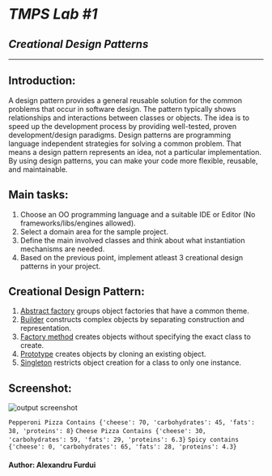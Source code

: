 # ***TMPS Lab #1***
## ***Creational Design Patterns***


----
## Introduction:
A design pattern provides a general reusable solution for the common problems that occur in software design. The pattern typically shows relationships and interactions between classes or objects. The idea is to speed up the development process by providing well-tested, proven development/design paradigms. Design patterns are programming language independent strategies for solving a common problem. That means a design pattern represents an idea, not a particular implementation. By using design patterns, you can make your code more flexible, reusable, and maintainable.

## Main tasks:
1. Choose an OO programming language and a suitable IDE or Editor (No frameworks/libs/engines allowed).
2. Select a domain area for the sample project.
3. Define the main involved classes and think about what instantiation mechanisms are needed.
4. Based on the previous point, implement atleast 3 creational design patterns in your project.


## Creational Design Pattern:
1. [Abstract factory](https://en.wikipedia.org/wiki/Abstract_factory_pattern "Abstract factory pattern")  groups object factories that have a common theme.
2.  [Builder](https://en.wikipedia.org/wiki/Builder_pattern "Builder pattern")  constructs complex objects by separating construction and representation.
3.  [Factory method](https://en.wikipedia.org/wiki/Factory_method_pattern "Factory method pattern")  creates objects without specifying the exact class to create.
4.   [Prototype](https://en.wikipedia.org/wiki/Prototype_pattern "Prototype pattern")  creates objects by cloning an existing object.
5.    [Singleton](https://en.wikipedia.org/wiki/Singleton_pattern "Singleton pattern")  restricts object creation for a class to only one instance.

## Screenshot:
![output screenshot](https://drive.google.com/file/d/1J-7XMeFkkQe4YHU43bxWL4eI2nwkX2uG/view?usp=sharing)

`Pepperoni Pizza Contains {'cheese': 70, 'carbohydrates': 45, 'fats': 38, 'proteins': 8}`
`Cheese Pizza Contains {'cheese': 30, 'carbohydrates': 59, 'fats': 29, 'proteins': 6.3}`
`Spicy contains {'cheese': 0, 'carbohydrates': 65, 'fats': 28, 'proteins': 4.3}`

#### Author: Alexandru Furdui